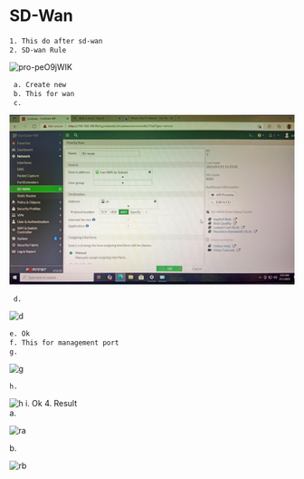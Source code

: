 # SD-Wan
	1. This do after sd-wan
	2. SD-wan Rule
![pro-peO9jWIK](https://github.com/user-attachments/assets/502efb11-79d1-4313-960a-35345dc1a59c)

     a. Create new 
     b. This for wan
     c.
![c](https://github.com/kpnishandh/SD-Wan/blob/main/c.jpeg)	

     d.

![d](https://github.com/user-attachments/assets/470bf3d5-a01d-422c-b445-d5d7ed337856)

    e. Ok
    f. This for management port
    g.
![g](https://github.com/user-attachments/assets/88c30f8a-451e-4c69-a5d4-4176f52d1307)		

 	h.

![h](https://github.com/user-attachments/assets/d0f7fc3e-f1f6-4c51-a933-53d6bb5047f3)
i. Ok
  4. Result  
  a. 

![ra](https://github.com/user-attachments/assets/eca1d7bb-3e65-417f-ba4b-5e8b40b69c98)	

  b.

![rb](https://github.com/user-attachments/assets/07c52b64-897a-4f0d-a49c-701f053dbddd)

